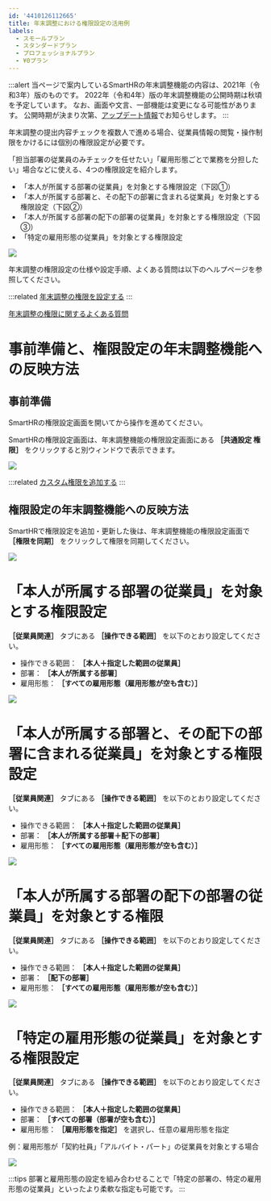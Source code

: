 ```yaml
---
id: '4410126112665'
title: 年末調整における権限設定の活用例
labels:
  - スモールプラン
  - スタンダードプラン
  - プロフェッショナルプラン
  - ¥0プラン
---
```

:::alert
当ページで案内しているSmartHRの年末調整機能の内容は、2021年（令和3年）版のものです。
2022年（令和4年）版の年末調整機能の公開時期は秋頃を予定しています。
なお、画面や文言、一部機能は変更になる可能性があります。
公開時期が決まり次第、[アップデート情報](https://smarthr.jp/update)でお知らせします。
:::

年末調整の提出内容チェックを複数人で進める場合、従業員情報の閲覧・操作制限をかけるには個別の権限設定が必要です。

「担当部署の従業員のみチェックを任せたい」「雇用形態ごとで業務を分担したい」場合などに使える、4つの権限設定を紹介します。

- 「本人が所属する部署の従業員」を対象とする権限設定（下図①）
- 「本人が所属する部署と、その配下の部署に含まれる従業員」を対象とする権限設定（下図②）
- 「本人が所属する部署の配下の部署の従業員」を対象とする権限設定（下図③）
- 「特定の雇用形態の従業員」を対象とする権限設定

![](./sousahani_02.png)

年末調整の権限設定の仕様や設定手順、よくある質問は以下のヘルプページを参照してください。

:::related
[年末調整の権限を設定する](https://knowledge.smarthr.jp/hc/ja/articles/360037373434)
:::

[年末調整の権限に関するよくある質問](https://knowledge.smarthr.jp/hc/ja/sections/4910647552537)

# 事前準備と、権限設定の年末調整機能への反映方法

## 事前準備

SmartHRの権限設定画面を開いてから操作を進めてください。

SmartHRの権限設定画面は、年末調整機能の権限設定画面にある **［共通設定 権限］** をクリックすると別ウィンドウで表示できます。

![](./00________SmartHR____________.png)

:::related
[カスタム権限を追加する](https://knowledge.smarthr.jp/hc/ja/articles/360026106594)
:::

## 権限設定の年末調整機能への反映方法

SmartHRで権限設定を追加・更新した後は、年末調整機能の権限設定画面で **［権限を同期］** をクリックして権限を同期してください。

![](./01________SmartHR____________.png)

# 「本人が所属する部署の従業員」を対象とする権限設定

 **［従業員関連］** タブにある **［操作できる範囲］** を以下のとおり設定してください。

- 操作できる範囲： **［本人＋指定した範囲の従業員］** 
- 部署： **［本人が所属する部署］** 
- 雇用形態： **［すべての雇用形態（雇用形態が空も含む）］** 

![](./00_________SmartHR____________.png)

# 「本人が所属する部署と、その配下の部署に含まれる従業員」を対象とする権限設定

 **［従業員関連］** タブにある **［操作できる範囲］** を以下のとおり設定してください。

- 操作できる範囲： **［本人＋指定した範囲の従業員］** 
- 部署： **［本人が所属する部署＋配下の部署］** 
- 雇用形態： **［すべての雇用形態（雇用形態が空も含む）］** 

![](./01_________SmartHR____________.png)

# 「本人が所属する部署の配下の部署の従業員」を対象とする権限 

 **［従業員関連］** タブにある **［操作できる範囲］** を以下のとおり設定してください。

- 操作できる範囲： **［本人＋指定した範囲の従業員］** 
- 部署： **［配下の部署］** 
- 雇用形態： **［すべての雇用形態（雇用形態が空も含む）］** 

![](./02_________SmartHR____________.png)

# 「特定の雇用形態の従業員」を対象とする権限設定

 **［従業員関連］** タブにある **［操作できる範囲］** を以下のとおり設定してください。

- 操作できる範囲： **［本人＋指定した範囲の従業員］** 
- 部署： **［すべての部署（部署が空も含む）］** 
- 雇用形態： **［雇用形態を指定］** を選択し、任意の雇用形態を指定

例：雇用形態が「契約社員」「アルバイト・パート」の従業員を対象とする場合

![](./03_________SmartHR____________.png)

:::tips
部署と雇用形態の設定を組み合わせることで「特定の部署の、特定の雇用形態の従業員」といったより柔軟な指定も可能です。
:::
